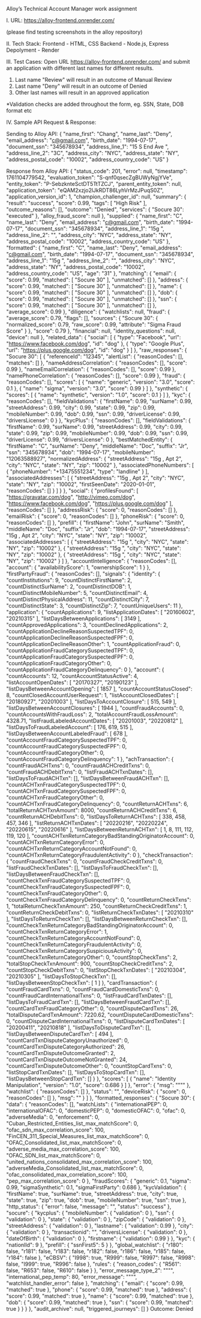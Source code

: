 Alloy’s Technical Account Manager work assignment

I. URL: https://alloy-frontend.onrender.com/

(please find testing screenshots in the alloy repository)

II. Tech Stack: 
Frontend - HTML, CSS 
Backend - Node.js, Express
Depolyment - Render 

III. Test Cases: 
Open URL https://alloy-frontend.onrender.com/ and submit an application with different last names for different results.

1. Last name "Review" will result in an outcome of Manual Review
2. Last name "Deny" will result in an outcome of Denied
3. Other last names will result in an approved application

*Validation checks are added throughout the form, eg. SSN, State, DOB format etc

IV. Sample API Request & Response:

Sending to Alloy API:
{
  "name_first": "Chang",
  "name_last": "Deny",
  "email_address": "c@gmail.com",
  "birth_date": "1994-07-17",
  "document_ssn": "345678934",
  "address_line_1": "15 S End Ave ",
  "address_line_2": "3C",
  "address_city": "NYC",
  "address_state": "NY",
  "address_postal_code": "10002",
  "address_country_code": "US"
}

Response from Alloy API:
{
  "status_code": 201,
  "error": null,
  "timestamp": 1761104779542,
  "evaluation_token": "S-qnf0qsecZgBUWyNgjYVe",
  "entity_token": "P-SebzknteSctDT5TtTZCJ",
  "parent_entity_token": null,
  "application_token": "eQAM2xzjo2lJkRDT86LyhVrMzJPuqS0Z",
  "application_version_id": 1,
  "champion_challenger_id": null,
  "summary": {
    "result": "success",
    "score": 0.99,
    "tags": [
      "High Risk"
    ],
    "outcome_reasons": [],
    "outcome": "Denied",
    "services": {
      "Socure 30": "executed"
    },
    "alloy_fraud_score": null
  },
  "supplied": {
    "name_first": "C",
    "name_last": "Deny",
    "email_address": "c@gmail.com",
    "birth_date": "1994-07-17",
    "document_ssn": "345678934",
    "address_line_1": "15g ",
    "address_line_2": "",
    "address_city": "NYC",
    "address_state": "NY",
    "address_postal_code": "10002",
    "address_country_code": "US"
  },
  "formatted": {
    "name_first": "C",
    "name_last": "Deny",
    "email_address": "c@gmail.com",
    "birth_date": "1994-07-17",
    "document_ssn": "345678934",
    "address_line_1": "15g ",
    "address_line_2": "",
    "address_city": "NYC",
    "address_state": "NY",
    "address_postal_code": "10002",
    "address_country_code": "US",
    "age": "31"
  },
  "matching": {
    "email": {
      "score": 0.99,
      "matched": [
        "Socure 30"
      ],
      "unmatched": []
    },
    "address": {
      "score": 0.99,
      "matched": [
        "Socure 30"
      ],
      "unmatched": []
    },
    "name": {
      "score": 0.99,
      "matched": [
        "Socure 30"
      ],
      "unmatched": []
    },
    "dob": {
      "score": 0.99,
      "matched": [
        "Socure 30"
      ],
      "unmatched": []
    },
    "ssn": {
      "score": 0.99,
      "matched": [
        "Socure 30"
      ],
      "unmatched": []
    },
    "average_score": 0.99
  },
  "diligence": {
    "watchlists": null,
    "fraud": {
      "average_score": 0.79,
      "flags": [],
      "sources": {
        "Socure 30": {
          "normalized_score": 0.79,
          "raw_score": 0.99,
          "attribute": "Sigma Fraud Score"
        }
      },
      "score": 0.79
    },
    "financial": null,
    "identity_questions": null,
    "device": null
  },
  "related_data": {
    "social": [
      {
        "type": "Facebook",
        "url": "https://www.facebook.com/dog",
        "id": "dog"
      },
      {
        "type": "Google Plus",
        "url": "https://plus.google.com/dog",
        "id": "dog"
      }
    ]
  },
  "raw_responses": {
    "Socure 30": [
      {
        "referenceId": "12345",
        "alertList": {
          "reasonCodes": [],
          "matches": []
        },
        "nameAddressCorrelation": {
          "reasonCodes": [],
          "score": 0.99
        },
        "nameEmailCorrelation": {
          "reasonCodes": [],
          "score": 0.99
        },
        "namePhoneCorrelation": {
          "reasonCodes": [],
          "score": 0.99
        },
        "fraud": {
          "reasonCodes": [],
          "scores": [
            {
              "name": "generic",
              "version": "3.0",
              "score": 0.1
            },
            {
              "name": "sigma",
              "version": "3.0",
              "score": 0.99
            }
          ]
        },
        "synthetic": {
          "scores": [
            {
              "name": "synthetic",
              "version": "1.0",
              "score": 0.1
            }
          ]
        },
        "kyc": {
          "reasonCodes": [],
          "fieldValidations": {
            "firstName": 0.99,
            "surName": 0.99,
            "streetAddress": 0.99,
            "city": 0.99,
            "state": 0.99,
            "zip": 0.99,
            "mobileNumber": 0.99,
            "dob": 0.99,
            "ssn": 0.99,
            "driverLicense": 0.99,
            "driversLicense": 0
          }
        },
        "kycPlus": {
          "reasonCodes": [],
          "fieldValidations": {
            "firstName": 0.99,
            "surName": 0.99,
            "streetAddress": 0.99,
            "city": 0.99,
            "state": 0.99,
            "zip": 0.99,
            "mobileNumber": 0.99,
            "dob": 0.99,
            "ssn": 0.99,
            "driverLicense": 0.99,
            "driversLicense": 0
          },
          "bestMatchedEntity": {
            "firstName": "C",
            "surName": "Deny",
            "middleName": "Doc",
            "suffix": "Jr",
            "ssn": "345678934",
            "dob": "1994-07-17",
            "mobileNumber": "12063588927",
            "normalizedAddress": {
              "streetAddress": "15g , Apt 2",
              "city": "NYC",
              "state": "NY",
              "zip": "10002"
            },
            "associatedPhoneNumbers": [
              {
                "phoneNumber": "+13475551234",
                "type": "landline"
              }
            ],
            "associatedAddresses": [
              {
                "streetAddress": "15g , Apt 2",
                "city": "NYC",
                "state": "NY",
                "zip": "10002",
                "firstSeenDate": "2020-01-01",
                "reasonCodes": []
              }
            ]
          }
        },
        "social": {
          "profilesFound": [
            "https://gravatar.com/dog",
            "http://vimeo.com/dog",
            "https://www.facebook.com/dog",
            "https://plus.google.com/dog"
          ],
          "reasonCodes": []
        },
        "addressRisk": {
          "score": 0,
          "reasonCodes": []
        },
        "emailRisk": {
          "score": 0,
          "reasonCodes": []
        },
        "phoneRisk": {
          "score": 0,
          "reasonCodes": []
        },
        "prefill": {
          "firstName": "John",
          "surName": "Smith",
          "middleName": "Doc",
          "suffix": "Jr",
          "dob": "1994-07-17",
          "streetAddress": "15g , Apt 2",
          "city": "NYC",
          "state": "NY",
          "zip": "10002",
          "associatedAddresses": [
            {
              "streetAddress": "15g ",
              "city": "NYC",
              "state": "NY",
              "zip": "10002"
            },
            {
              "streetAddress": "15g ",
              "city": "NYC",
              "state": "NY",
              "zip": "10002"
            },
            {
              "streetAddress": "15g ",
              "city": "NYC",
              "state": "NY",
              "zip": "10002"
            }
          ]
        },
        "accountIntelligence": {
          "reasonCodes": [],
          "account": {
            "availabilityScore": 1,
            "ownershipScore": 1
          }
        },
        "firstPartyFraud": {
          "reasonCodes": [],
          "signals": {
            "identity": {
              "countInstitutions": 9,
              "countDistinctFirstName": 2,
              "countDistinctSurName": 2,
              "countDistinctDOB": 1,
              "countDistinctMobileNumber": 5,
              "countDistinctEmail": 4,
              "countDistinctPhysicalAddress": 11,
              "countDistinctCity": 7,
              "countDistinctState": 3,
              "countDistinctZip": 7,
              "countUniqueUsers": 11
            },
            "application": {
              "countApplications": 9,
              "listApplicationDates": [
                "20160602",
                "20210315"
              ],
              "listDaysBetweenApplications": [
                3149
              ],
              "countApprovedApplications": 3,
              "countDeclinedApplications": 2,
              "countApplicationDeclineReasonSuspectedTPF": 0,
              "countApplicationDeclineReasonSuspectedFPF": 0,
              "countApplicationDeclineReasonOther": 1,
              "countApplicationFraud": 0,
              "countApplicationFraudCategorySuspectedTPF": 0,
              "countApplicationFraudCategorySuspectedFPF": 0,
              "countApplicationFraudCategoryOther": 0,
              "countApplicationFraudCategoryDelinquency": 0
            },
            "account": {
              "countAccounts": 12,
              "countAccountStatusActive": 4,
              "listAccountOpenDates": [
                "20170327",
                "20190123"
              ],
              "listDaysBetweenAccountOpening": [
                1857
              ],
              "countAccountStatusClosed": 8,
              "countClosedAccountUserRequest": 1,
              "listAccountClosedDates": [
                "20180927",
                "20201003"
              ],
              "listDaysToAccountClosure": [
                515,
                549
              ],
              "listDaysBetweenAccountClosures": [
                1944
              ],
              "countFraudAccounts": 0,
              "countAccountsWithFraudLoss": 2,
              "totalAccountFraudLossAmount": 4328.71,
              "listFraudLabeledAccountDates": [
                "20201003",
                "20220812"
              ],
              "listDaysToFraudLabeledAccount": [
                176,
                619,
                515
              ],
              "listDaysBetweenAccountLabeledFraud": [
                678
              ],
              "countAccountFraudCategorySuspectedTPF": 0,
              "countAccountFraudCategorySuspectedFPF": 0,
              "countAccountFraudCategoryOther": 0,
              "countAccountFraudCategoryDelinquency": 1
            },
            "achTransaction": {
              "countFraudACHTxns": 0,
              "countFraudACHCreditTxns": 0,
              "countFraudACHDebitTxns": 0,
              "listFraudACHTxnDates": [],
              "listDaysToFraudACHTxn": [],
              "listDaysBetweenFraudACHTxn": [],
              "countACHTxnFraudCategorySuspectedTPF": 0,
              "countACHTxnFraudCategorySuspectedFPF": 0,
              "countACHTxnFraudCategoryOther": 0,
              "countACHTxnFraudCategoryDelinquency": 0,
              "countReturnACHTxns": 6,
              "totalReturnACHTxnAmount": 8000,
              "countReturnACHCreditTxns": 6,
              "countReturnACHDebitTxns": 0,
              "listDaysToReturnACHTxns": [
                338,
                458,
                457,
                346
              ],
              "listReturnACHTxnDates": [
                "20220216",
                "20220224",
                "20220615",
                "20220616"
              ],
              "listDaysBetweenReturnACHTxn": [
                1,
                8,
                111,
                112,
                119,
                120
              ],
              "countACHTxnReturnCategoryBadStandingOriginatorAccount": 0,
              "countACHTxnReturnCategoryError": 0,
              "countACHTxnReturnCategoryAccountNotFound": 0,
              "countACHTxnReturnCategoryFraudulentActivity": 0
            },
            "checkTransaction": {
              "countFraudCheckTxns": 0,
              "countFraudCheckCreditTxns": 0,
              "listFraudCheckTxnDates": [],
              "listDaysToFraudCheckTxn": [],
              "listDaysBetweenFraudCheckTxn": [],
              "countCheckTxnFraudCategorySuspectedTPF": 0,
              "countCheckTxnFraudCategorySuspectedFPF": 0,
              "countCheckTxnFraudCategoryOther": 0,
              "countCheckTxnFraudCategoryDelinquency": 0,
              "countReturnCheckTxns": 1,
              "totalReturnCheckTxnAmount": 250,
              "countReturnCheckCreditTxns": 1,
              "countReturnCheckDebitTxns": 0,
              "listReturnCheckTxnDates": [
                "20210310"
              ],
              "listDaysToReturnCheckTxn": [],
              "listDaysBetweenReturnCheckTxn": [],
              "countCheckTxnReturnCategoryBadStandingOriginatorAccount": 0,
              "countCheckTxnReturnCategoryError": 1,
              "countCheckTxnReturnCategoryAccountNotFound": 0,
              "countCheckTxnReturnCategoryFraudulentActivity": 0,
              "countCheckTxnReturnCategorySuspiciousActivity": 0,
              "countCheckTxnReturnCategoryOther": 0,
              "countStopCheckTxns": 2,
              "totalStopCheckTxnAmount": 900,
              "countStopCheckCreditTxns": 2,
              "countStopCheckDebitTxns": 0,
              "listStopCheckTxnDates": [
                "20210304",
                "20210305"
              ],
              "listDaysToStopCheckTxn": [],
              "listDaysBetweenStopCheckTxn": [
                1
              ]
            },
            "cardTransaction": {
              "countFraudCardTxns": 0,
              "countFraudCardDomesticTxns": 0,
              "countFraudCardInternationalTxns": 0,
              "listFraudCardTxnDates": [],
              "listDaysToFraudCardTxn": [],
              "listDaysBetweenFraudCardTxn": [],
              "countCardTxnFraudCategoryOther": 0,
              "countDisputeCardTxns": 26,
              "totalDisputeCardTxnAmount": 7220.62,
              "countDisputeCardDomesticTxns": 0,
              "countDisputeCardInternationalTxns": 0,
              "listDisputeCardTxnDates": [
                "20200411",
                "20210818"
              ],
              "listDaysToDisputeCardTxn": [],
              "listDaysBetweenDisputeCardTxn": [
                494
              ],
              "countCardTxnDisputeCategoryUnauthorized": 0,
              "countCardTxnDisputeCategoryAuthorized": 26,
              "countCardTxnDisputeOutcomeGranted": 2,
              "countCardTxnDisputeOutcomeNotGranted": 24,
              "countCardTxnDisputeOutcomeOther": 0,
              "countStopCardTxns": 0,
              "listStopCardTxnDates": [],
              "listDaysToStopCardTxn": [],
              "listDaysBetweenStopCardTxn": []
            }
          },
          "scores": [
            {
              "name": "Identity Manipulation",
              "version": "1.0",
              "score": 0.686
            }
          ]
        },
        "error": {
          "msg": "\"\""
        },
        "watchlist": {
          "reasonCodes": []
        },
        "status": "",
        "deviceRisk": {
          "score": 0,
          "reasonCodes": []
        },
        "msg": ""
      }
    ]
  },
  "formatted_responses": {
    "Socure 30": {
      "data": {
        "reasonCodes": [],
        "watchLists": {
          "internationalPEP": 0,
          "internationalOFAC": 0,
          "domesticPEP": 0,
          "domesticOFAC": 0,
          "ofac": 0,
          "adverseMedia": 0,
          "enforcement": 0,
          "Cuban_Restricted_Entities_list_max_matchScore": 0,
          "ofac_sdn_max_correlation_score": 100,
          "FinCEN_311_Special_Measures_list_max_matchScore": 0,
          "OFAC_Consolidated_list_max_matchScore": 0,
          "adverse_media_max_correlation_score": 100,
          "OFAC_SDN_list_max_matchScore": 0,
          "united_nations_consolidated_max_correlation_score": 100,
          "adverseMedia_Consolidated_list_max_matchScore": 0,
          "ofac_consolidated_max_correlation_score": 100,
          "pep_max_correlation_score": 0
        },
        "fraudScores": {
          "generic": 0.1,
          "sigma": 0.99,
          "sigmaSynthetic": 0.1,
          "sigmaFirstParty": 0.686
        },
        "kycValidation": {
          "firstName": true,
          "surName": true,
          "streetAddress": true,
          "city": true,
          "state": true,
          "zip": true,
          "dob": true,
          "mobileNumber": true,
          "ssn": true
        },
        "http_status": {
          "error": false,
          "message": "",
          "status": "success"
        },
        "socure": {
          "kycplus": {
            "mobileNumber": {
              "validation": 0
            },
            "ssn": {
              "validation": 0
            },
            "state": {
              "validation": 0
            },
            "zipCode": {
              "validation": 0
            },
            "streetAddress": {
              "validation": 0
            },
            "lastname": {
              "validation": 0.99
            },
            "city": {
              "validation": 0
            },
            "transactionid": "",
            "driversLicense": {
              "validation": 0
            },
            "dateOfBirth": {
              "validation": 0
            },
            "firstname": {
              "validation": 0.99
            }
          },
          "kyc": {
            "nationlId": 9
          },
          "prefill": {
            "ssnFirst5": 5
          }
        },
        "global_watchlist": {
          "r180": false,
          "r181": false,
          "r183": false,
          "r182": false,
          "r186": false,
          "r185": false,
          "r184": false
        },
        "eCBSV": {
          "I998": true,
          "R999": false,
          "R997": false,
          "R998": false,
          "I999": true,
          "R996": false
        },
        "rules": {
          "reason_codes": {
            "R561": false,
            "R653": false,
            "R610": false
          }
        },
        "error_message_type_2": "\"\"",
        "international_pep_temp": 80,
        "error_message": "\"\"",
        "watchlist_handler_error": false
      },
      "matching": {
        "email": {
          "score": 0.99,
          "matched": true
        },
        "phone": {
          "score": 0.99,
          "matched": true
        },
        "address": {
          "score": 0.99,
          "matched": true
        },
        "name": {
          "score": 0.99,
          "matched": true
        },
        "dob": {
          "score": 0.99,
          "matched": true
        },
        "ssn": {
          "score": 0.99,
          "matched": true
        }
      }
    }
  },
  "audit_archive": null,
  "triggered_journeys": []
}
Outcome: Denied
